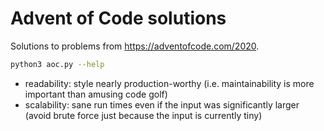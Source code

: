 # Advent of Code solutions

Solutions to problems from <https://adventofcode.com/2020>.

```sh
python3 aoc.py --help
```

- readability: style nearly production-worthy (i.e. maintainability is more important than amusing code golf)
- scalability: sane run times even if the input was significantly larger (avoid brute force just because the input is currently tiny)
